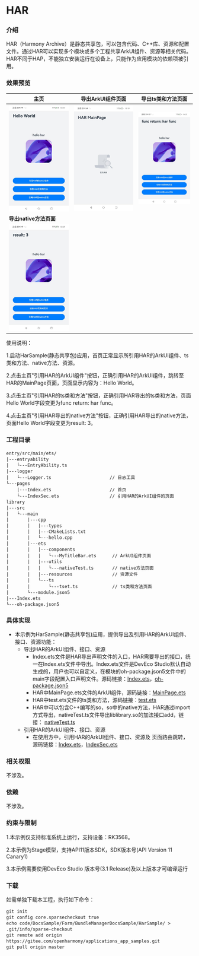 # HAR

### 介绍

HAR（Harmony Archive）是静态共享包，可以包含代码、C++库、资源和配置文件。通过HAR可以实现多个模块或多个工程共享ArkUI组件、资源等相关代码。HAR不同于HAP，不能独立安装运行在设备上，只能作为应用模块的依赖项被引用。

### 效果预览

| 主页                               | 导出ArkUI组件页面                        | 导出ts类和方法页面                           |
|----------------------------------|-------------------------------------------|-------------------------------------------|
| ![](screenshots/home.png) | ![](screenshots/arkui.png) | ![](screenshots/ts.png) |
| **导出native方法页面** |                                   |                                |
| ![](screenshots/native.png) |  |  |

使用说明：

1.启动HarSample(静态共享包)应用，首页正常显示所引用HAR的ArkUI组件、ts类和方法、native方法、资源。

2.点击主页"引用HAR的ArkUI组件"按钮，正确引用HAR的ArkUI组件，跳转至HAR的MainPage页面，页面显示内容为：Hello World。

3.点击主页"引用HAR的ts类和方法"按钮，正确引用HAR导出的ts类和方法，页面Hello World字段变更为func return: har func。

4.点击主页"引用HAR导出的native方法"按钮，正确引用HAR导出的native方法，页面Hello World字段变更为result: 3。

### 工程目录
```
entry/src/main/ets/                 
|---entryability
|   └---EntryAbility.ts                   
|---logger
|   └---Logger.ts                      // 日志工具
└---pages
    |---Index.ets                      // 首页
    └---IndexSec.ets				   // 引用HAR的ArkUI组件的页面
library
|---src
|   └---main
|       |---cpp
|       |   |---types
|       |   |---CMakeLists.txt
|       |   └---hello.cpp
|       |---ets
|       |   |---components
|       |   |   └---MyTitleBar.ets		// ArkUI组件页面
|       |   |---utils
|       |   |   └---nativeTest.ts		// native方法页面
|       |   |---resources				// 资源文件
|       |   └---ts
|       |       └---tset.ts				// ts类和方法页面
|       └---module.json5
|---Index.ets
└---oh-package.json5
```

### 具体实现

* 本示例为HarSample(静态共享包)应用，提供导出及引用HAR的ArkUI组件、接口、资源功能：
  * 导出HAR的ArkUI组件、接口、资源
    * Index.ets文件是HAR导出声明文件的入口，HAR需要导出的接口，统一在Index.ets文件中导出。Index.ets文件是DevEco Studio默认自动生成的，用户也可以自定义，在模块的oh-package.json5文件中的main字段配置入口声明文件。源码链接：[Index.ets](library/src/index.ets)，[oh-package.json5](library/src/oh-package.json5)
    * HAR中MainPage.ets文件的ArkUI组件，源码链接：[MainPage.ets](library/src/main/ets/components/MainPage/MainPage.ets)
    * HAR中test.ets文件的ts类和方法，源码链接：[test.ets](library/src/main/ts/test.ets)
    * HAR中可以包含C++编写的so，so中的native方法，HAR通过import方式导出，nativeTest.ts文件导出liblibrary.so的加法接口add，链接： [nativeTest.ts](library/src/main/ets/utils/nativeTest.ts)
  * 引用HAR的ArkUI组件、接口、资源
    * 在使用方中，引用HAR的ArkUI组件、接口、资源及 页面路由跳转，源码链接：[Index.ets](entry/src/main/ets/pages/Index.ets)，[IndexSec.ets](entry/src/main/ets/pages/IndexSec.ets)


### 相关权限

不涉及。

### 依赖

不涉及。

### 约束与限制

1.本示例仅支持标准系统上运行，支持设备：RK3568。

2.本示例为Stage模型，支持API11版本SDK，SDK版本号(API Version 11 Canary1)

3.本示例需要使用DevEco Studio 版本号(3.1 Release)及以上版本才可编译运行

### 下载

如需单独下载本工程，执行如下命令：

```
git init
git config core.sparsecheckout true
echo code/DocsSample/Form/BundleManagerDocsSample/HarSample/ > .git/info/sparse-checkout
git remote add origin https://gitee.com/openharmony/applications_app_samples.git
git pull origin master
```
